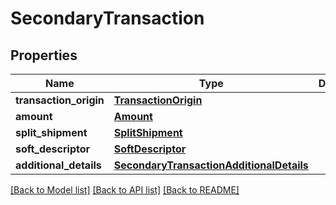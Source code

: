 # SecondaryTransaction

## Properties
Name | Type | Description | Notes
------------ | ------------- | ------------- | -------------
**transaction_origin** | [**TransactionOrigin**](TransactionOrigin.md) |  | [optional] 
**amount** | [**Amount**](Amount.md) |  | [optional] 
**split_shipment** | [**SplitShipment**](SplitShipment.md) |  | [optional] 
**soft_descriptor** | [**SoftDescriptor**](SoftDescriptor.md) |  | [optional] 
**additional_details** | [**SecondaryTransactionAdditionalDetails**](SecondaryTransactionAdditionalDetails.md) |  | [optional] 

[[Back to Model list]](../README.md#documentation-for-models) [[Back to API list]](../README.md#documentation-for-api-endpoints) [[Back to README]](../README.md)



